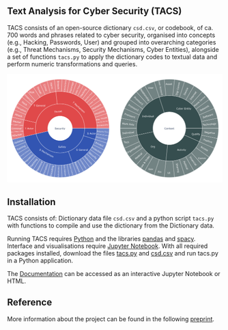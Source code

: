 ## Text Analysis for Cyber Security (TACS)

TACS consists of an open-source dictionary `csd.csv`, or codebook, of ca. 700 words and phrases related to cyber security, organised into concepts (e.g., Hacking, Passwords, User) and grouped into overarching categories (e.g., Threat Mechanisms, Security Mechanisms, Cyber Entities), alongside a set of functions `tacs.py` to apply the dictionary codes to textual data and perform numeric transformations and queries.		

![TACS Framework](tacsfw.png)


## Installation

TACS consists of: Dictionary data file `csd.csv` and a python script `tacs.py` with functions to compile and use the dictionary from the Dictionary data.

Running TACS requires <a href="https://wiki.python.org/moin/BeginnersGuide/Download/" target="_blank">Python</a> and the libraries <a href="https://pandas.pydata.org/getting_started.html" target="_blank">pandas</a> and <a href="https://spacy.io/usage" target="_blank">spacy</a>. Interface and visualisations require <a href="https://jupyter.org/install" target="_blank">Jupyter Notebook</a>. With all required packages installed, download the files [tacs.py](tacs.py) and [csd.csv](csd.csv) and run tacs.py in a Python application.

The [Documentation](https://nbviewer.jupyter.org/github/anidroid/tacs/blob/master/Documentation-DRAFT.ipynb) can be accessed as an interactive Jupyter Notebook or HTML.

## Reference

More information about the project can be found in the following [preprint](https://nbviewer.jupyter.org/github/anidroid/tacs/blob/master/tacs-soups.pdf).

 
